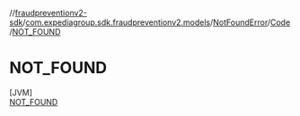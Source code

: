 //[fraudpreventionv2-sdk](../../../../../index.md)/[com.expediagroup.sdk.fraudpreventionv2.models](../../../index.md)/[NotFoundError](../../index.md)/[Code](../index.md)/[NOT_FOUND](index.md)

# NOT_FOUND

[JVM]\
[NOT_FOUND](index.md)
